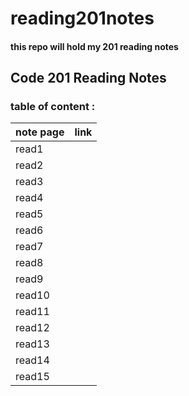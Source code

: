 # reading201notes
#### this repo will hold my 201 reading notes

## Code 201 Reading Notes
### table of content :
 note page | link
 ------------ | -------------
 read1 |
 read2 |
 read3 |
 read4 |
 read5 |
 read6 |
 read7 |
 read8 |
 read9|
 read10|
 read11|
 read12|
 read13|
 read14|
 read15|
          
